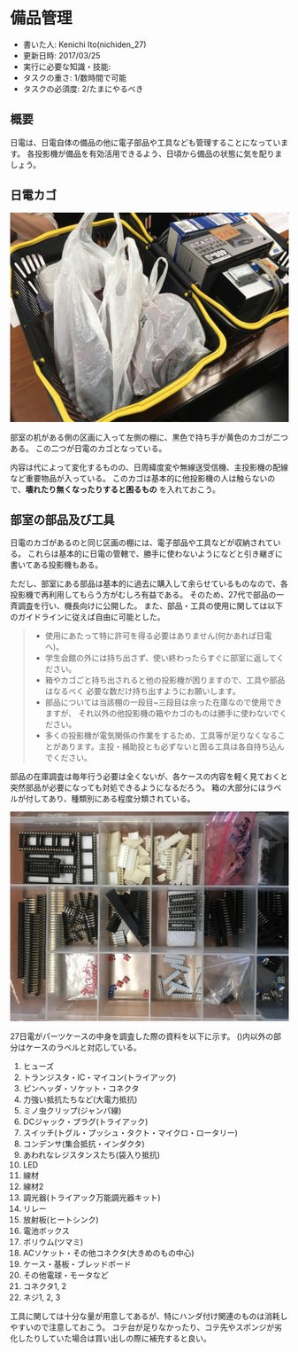 # 備品管理
- 書いた人: Kenichi Ito(nichiden_27)
- 更新日時: 2017/03/25
- 実行に必要な知識・技能:
- タスクの重さ: 1/数時間で可能
- タスクの必須度: 2/たまにやるべき

## 概要
日電は、日電自体の備品の他に電子部品や工具なども管理することになっています。
各投影機が備品を有効活用できるよう、日頃から備品の状態に気を配りましょう。

## 日電カゴ
![日電カゴの外観](_media/basket.jpg)

部室の机がある側の区画に入って左側の棚に、黒色で持ち手が黄色のカゴが二つある。
この二つが日電のカゴとなっている。

内容は代によって変化するものの、日周緯度変や無線送受信機、主投影機の配線など重要物品が入っている。
このカゴは基本的に他投影機の人は触らないので、**壊れたり無くなったりすると困るもの** を入れておこう。

## 部室の部品及び工具
日電のカゴがあるのと同じ区画の棚には、電子部品や工具などが収納されている。
これらは基本的に日電の管轄で、勝手に使わないようになどと引き継ぎに書いてある投影機もある。

ただし、部室にある部品は基本的に過去に購入して余らせているものなので、各投影機で再利用してもらう方がむしろ有益である。
そのため、27代で部品の一斉調査を行い、機長向けに公開した。
また、部品・工具の使用に関しては以下のガイドラインに従えば自由に可能とした。

> - 使用にあたって特に許可を得る必要はありません(何かあれば日電へ)。
> - 学生会館の外には持ち出さず、使い終わったらすぐに部室に返してください。
> - 箱やカゴごと持ち出されると他の投影機が困りますので、工具や部品はなるべく 必要な数だけ持ち出すようにお願いします。
> - 部品については当該棚の一段目~三段目は余った在庫なので使用できますが、  それ以外の他投影機の箱やカゴのものは勝手に使わないでください。
> - 多くの投影機が電気関係の作業をするため、工具等が足りなくなることがあります。主投・補助投とも必ずないと困る工具は各自持ち込んでください。

部品の在庫調査は毎年行う必要は全くないが、各ケースの内容を軽く見ておくと突然部品が必要になっても対処できるようになるだろう。
箱の大部分にはラベルが付してあり、種類別にある程度分類されている。

![部品ボックスの内容例](_media/partsbox-example.jpg)

27日電がパーツケースの中身を調査した際の資料を以下に示す。
()内以外の部分はケースのラベルと対応している。

1. ヒューズ
2. トランジスタ・IC・マイコン(トライアック)
3. ピンヘッダ・ソケット・コネクタ
4. 力強い抵抗たちなど(大電力抵抗)
5. ミノ虫クリップ(ジャンパ線)
6. DCジャック・プラグ(トライアック)
7. スイッチ(トグル・プッシュ・タクト・マイクロ・ロータリー)
8. コンデンサ(集合抵抗・インダクタ)
9. あわれなレジスタンスたち(袋入り抵抗)
10. LED
11. 線材
12. 線材2
13. 調光器(トライアック万能調光器キット)
14. リレー
15. 放射板(ヒートシンク)
16. 電池ボックス
17. ボリウム(ツマミ)
18. ACソケット・その他コネクタ(大きめのもの中心)
19. ケース・基板・ブレッドボード
20. その他電球・モータなど
21. コネクタ1, 2
22. ネジ1, 2, 3

工具に関しては十分な量が用意してあるが、特にハンダ付け関連のものは消耗しやすいので注意しておこう。
コテ台が足りなかったり、コテ先やスポンジが劣化したりしていた場合は買い出しの際に補充すると良い。

